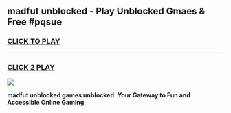 
## madfut unblocked - Play Unblocked Gmaes & Free #pqsue
<h3>
<a href="https://news.freeplayer.one?title=madfut_unblocked&ref=24F">CLICK TO PLAY</a></h3>
<hr>

<h3>
<a href="https://news.freeplayer.one?title=madfut_unblocked&ref=24F">CLICK 2 PLAY</a>
  
</h3>

<a href="https://news.freeplayer.one?title=madfut_unblocked&ref=24F/"><img src="https://clearcache.store/games.png"></a>


**madfut unblocked games unblocked: Your Gateway to Fun and Accessible Online Gaming**
